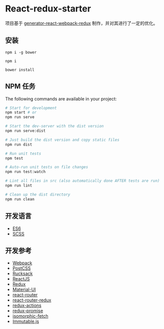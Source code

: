 React-redux-starter
===================

项目基于 [generator-react-webpack-redux](https://github.com/stylesuxx/generator-react-webpack-redux) 制作，并对其进行了一定的优化。

安装
----

```
npm i -g bower

npm i

bower install
```

NPM 任务
--------

The following commands are available in your project:

```bash
# Start for development
npm start # or
npm run serve

# Start the dev-server with the dist version
npm run serve:dist

# Just build the dist version and copy static files
npm run dist

# Run unit tests
npm test

# Auto-run unit tests on file changes
npm run test:watch

# Lint all files in src (also automatically done AFTER tests are run)
npm run lint

# Clean up the dist directory
npm run clean
```

开发语言
--------

-	[ES6](http://es6-features.org)
-	[SCSS](http://sass-lang.com)

开发参考
--------

-	[Webpack](https://github.com/webpack/webpack)
-	[PostCSS](https://github.com/postcss/postcss)
-	[Rucksack](https://github.com/simplaio/rucksack)
-	[ReactJS](https://www.gitbook.com/book/chenyitian/react-docs)
-	[Redux](http://cn.redux.js.org/index.html)
-	[Material-UI](http://www.material-ui.com)
-	[react-router](https://github.com/reactjs/react-router)
-	[react-router-redux](https://github.com/reactjs/react-router-redux)
-	[redux-actions](https://github.com/acdlite/redux-actions)
-	[redux-promise](https://github.com/acdlite/redux-promise)
-	[isomorphic-fetch](https://github.com/matthew-andrews/isomorphic-fetch)
-	[Immutable.js](https://facebook.github.io/immutable-js/)
